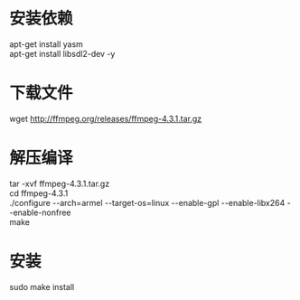 # 安装依赖            
apt-get install yasm      
apt-get install libsdl2-dev -y    
# 下载文件       
wget http://ffmpeg.org/releases/ffmpeg-4.3.1.tar.gz 
# 解压编译        
tar -xvf ffmpeg-4.3.1.tar.gz   
cd ffmpeg-4.3.1   
./configure --arch=armel --target-os=linux --enable-gpl --enable-libx264 --enable-nonfree   
make    
# 安装       
sudo make install   
